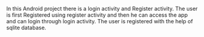 In this Android project there is a login activity and Register activity.
The user is first Registered using register activity and then he can access the app and can login through login activity.
The user is registered with the help of sqlite database.
